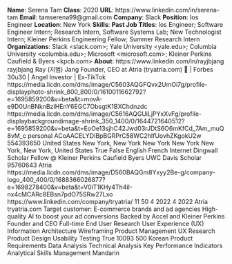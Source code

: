 **Name**: Serena Tam
**Class**: 2020
**URL**: https://www\.linkedin\.com/in/serena\-tam
**Email**: tamserena99@gmail\.com
**Company**: Slack
**Position**: Ios Engineer
**Location**: New York
**Skills**: 
**Past Job Titles**: Ios Engineer; Software Engineer Intern; Research Intern, Software Systems Lab; New Technologist Intern; Kleiner Perkins Engineering Fellow; Summer Research Intern
**Organizations**: Slack <slack\.com>; Yale University <yale\.edu>; Columbia University <columbia\.edu>; Microsoft <microsoft\.com>; Kleiner Perkins Caufield & Byers <kpcb\.com>
**About**: https://www\.linkedin\.com/in/rayjbjang rayjbjang Ray \(지범\) Jang Founder, CEO at Atria \(tryatria\.com\) 🚀 | Forbes 30u30 | Angel Investor | Ex\-TikTok https://media\.licdn\.com/dms/image/C5603AQGFQvx2UmOi7g/profile\-displayphoto\-shrink\_800\_800/0/1610011662792?e=1695859200&v=beta&t=movA\-e9D0UnBNknBzIHEnY6EGC7ObsgtK1BXChdnzdc https://media\.licdn\.com/dms/image/C5616AQGUiLjPYxXvFg/profile\-displaybackgroundimage\-shrink\_350\_1400/0/1644721640512?e=1695859200&v=beta&t=EoOe13sjhC42Jwd03rJDtS6O6mKfCd\_7Am\_muQ8vM\_c personal ACoAACELYDIBpBGRPrC58WC2hIfUovhZKgokU2w 554393650 United States New York, New York New York New York New York, New York, United States True False English French Internet Dingwall Scholar Fellow @ Kleiner Perkins Caufield Byers UWC Davis Scholar 95760643 Atria https://media\.licdn\.com/dms/image/D560BAQGm8Yxyy2Be\-g/company\-logo\_400\_400/0/1688366026877?e=1698278400&v=beta&t=V0iT1KHy4Th4iI\-nx4cMCARc8EBsn7pdO75SRw27Lxo https://www\.linkedin\.com/company/tryatria/ 11 50 4 2022 4 2022 Atria tryatria\.com  Target customer: E\-commerce brands and ad agencies  High\-quality AI to boost your ad conversions  Backed by Accel and Kleiner Perkins Founder and CEO Full\-time End User Research User Experience \(UX\) Information Architecture Wireframing Product Management UX Research Product Design Usability Testing True 10093 500 Korean Product Requirements Data Analysis Technical Analysis Key Performance Indicators Analytical Skills Management Mandarin
